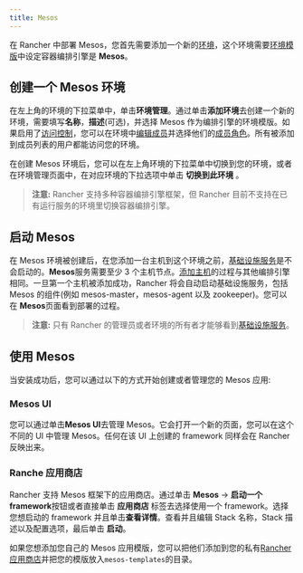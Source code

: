```yaml
---
title: Mesos
---
```


在 Rancher 中部署 Mesos，您首先需要添加一个新的[环境](/docs/rancher1/configurations/environments/)，这个环境需要[环境模版](/docs/rancher1/configurations/environments/#什么是环境模版)中设定容器编排引擎是 **Mesos**。

## 创建一个 Mesos 环境

在左上角的环境的下拉菜单中，单击**环境管理**。通过单击**添加环境**去创建一个新的环境，需要填写**名称**，**描述**(可选)，并选择 Mesos 作为编排引擎的环境模版。如果启用了[访问控制](/docs/rancher1/configurations/environments/access-control/)，您可以在环境中[编辑成员](/docs/rancher1/configurations/environments/#成员编辑)并选择他们的[成员角色](/docs/rancher1/configurations/environments/#成员角色)。所有被添加到成员列表的用户都能访问您的环境。

在创建 Mesos 环境后，您可以在左上角环境的下拉菜单中切换到您的环境，或者在环境管理页面中，在对应环境的下拉选项中单击 **切换到此环境** 。

> **注意:** Rancher 支持多种容器编排引擎框架，但 Rancher 目前不支持在已有运行服务的环境里切换容器编排引擎。

## 启动 Mesos

在 Mesos 环境被创建后，在您添加一台主机到这个环境之前，[基础设施服务](/docs/rancher1/rancher-service/)是不会启动的。**Mesos**服务需要至少 3 个主机节点。[添加主机](/docs/rancher1/infrastructure/hosts/)的过程与其他编排引擎相同。一旦第一个主机被添加成功，Rancher 将会自动启动基础设施服务，包括 Mesos 的组件(例如 mesos-master，mesos-agent 以及 zookeeper)。您可以在 **Mesos**页面看到部署的过程。

> **注意:** 只有 Rancher 的管理员或者环境的所有者才能够看到[基础设施服务](/docs/rancher1/rancher-service/)。

## 使用 Mesos

当安装成功后，您可以通过以下的方式开始创建或者管理您的 Mesos 应用:

### Mesos UI

您可以通过单击**Mesos UI**去管理 Mesos。它会打开一个新的页面，您可以在这个不同的 UI 中管理 Mesos。任何在该 UI 上创建的 framework 同样会在 Rancher 反映出来。

### Ranche 应用商店

Rancher 支持 Mesos 框架下的应用商店。通过单击 **Mesos** -> **启动一个 framework**按钮或者直接单击 **应用商店** 标签去选择使用一个 framework。选择您想启动的 framework 并且单击**查看详情**。查看并且编辑 Stack 名称，Stack 描述以及配置选项，最后单击 **启动**。

如果您想添加您自己的 Mesos 应用模版，您可以把他们添加到您的私有[Rancher 应用商店](/docs/rancher1/configurations/catalog/)并把您的模版放入`mesos-templates`的目录。
